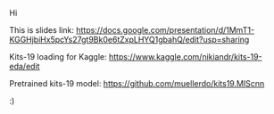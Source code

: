 Hi

This is slides link: https://docs.google.com/presentation/d/1MmT1-KGGHjbiHx5pcYs27gt9Bk0e6tZxpLHYQ1gbahQ/edit?usp=sharing

Kits-19 loading for Kaggle: https://www.kaggle.com/nikiandr/kits-19-eda/edit

Pretrained kits-19 model: https://github.com/muellerdo/kits19.MIScnn

:)
